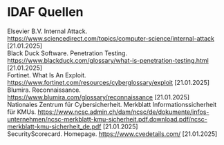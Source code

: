 # IDAF Quellen

Elsevier B.V. Internal Attack. <https://www.sciencedirect.com/topics/computer-science/internal-attack> \[21.01.2025\]  
Black Duck Software. Penetration Testing. <https://www.blackduck.com/glossary/what-is-penetration-testing.html> \[21.01.2025\]  
Fortinet. What Is An Exploit. <https://www.fortinet.com/resources/cyberglossary/exploit> \[21.01.2025\]  
Blumira. Reconnaissance. <https://www.blumira.com/glossary/reconnaissance> \[21.01.2025\]  
Nationales Zentrum für Cybersicherheit. Merkblatt Informationssicherheit für KMUs. <https://www.ncsc.admin.ch/dam/ncsc/de/dokumente/infos-unternehmen/ncsc-merkblatt-kmu-sicherheit.pdf.download.pdf/ncsc-merkblatt-kmu-sicherheit_de.pdf> \[21.01.2025\]  
SecurityScorecard. Homepage. <https://www.cvedetails.com/> \[21.01.2025\]  


